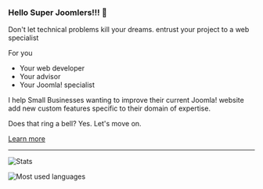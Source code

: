 ### Hello Super Joomlers!!! 👋

Don't let technical problems kill your dreams.
entrust your project to a web specialist

For you
- Your web developer
- Your advisor
- Your Joomla! specialist

I help Small Businesses wanting to improve their current Joomla! website
add new custom features specific to their domain of expertise.

Does that ring a bell? Yes. Let's move on.

[Learn more](https://coderparlerpartager.fr)


-----------------------------------------------------


![Stats](https://github-readme-stats.vercel.app/api?username=alexandreelise&show_icons=true&theme=radical&count_private=true)

![Most used languages](https://github-readme-stats.vercel.app/api/top-langs/?username=alexandreelise)

